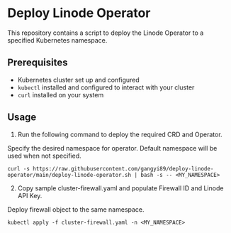 # Deploy Linode Operator

This repository contains a script to deploy the Linode Operator to a specified Kubernetes namespace.

## Prerequisites

- Kubernetes cluster set up and configured
- `kubectl` installed and configured to interact with your cluster
- `curl` installed on your system

## Usage

1. Run the following command to deploy the required CRD and Operator. 

Specify the desired namespace for operator. Default namespace will be used when not specified.
```
curl -s https://raw.githubusercontent.com/gangyi89/deploy-linode-operator/main/deploy-linode-operator.sh | bash -s -- <MY_NAMESPACE>
```

2. Copy sample cluster-firewall.yaml and populate Firewall ID and Linode API Key. 

Deploy firewall object to the same namespace.
```
kubectl apply -f cluster-firewall.yaml -n <MY_NAMESPACE>
```
